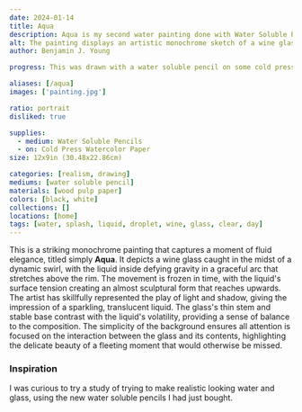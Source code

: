 ```yaml
---
date: 2024-01-14
title: Aqua
description: Aqua is my second water painting done with Water Soluble Pencil, to display water splashing out of a wine glass.
alt: The painting displays an artistic monochrome sketch of a wine glass with its contents in mid-splash, creating an elegant and dynamic fluid motion captured in a still moment.
author: Benjamin J. Young

progress: This was drawn with a water soluble pencil on some cold press wood pulp watercolor paper. It only took about a hour to test and do, and was a test drawing before continuing on to start Drip.

aliases: [/aqua]
images: ['painting.jpg']

ratio: portrait
disliked: true

supplies:
  - medium: Water Soluble Pencils
  - on: Cold Press Watercolor Paper
size: 12x9in (30.48x22.86cm)

categories: [realism, drawing]
mediums: [water soluble pencil]
materials: [wood pulp paper]
colors: [black, white]
collections: []
locations: [home]
tags: [water, splash, liquid, droplet, wine, glass, clear, day]
---
```


This is a striking monochrome painting that captures a moment of fluid elegance, titled simply **Aqua**. It depicts a wine glass caught in the midst of a dynamic swirl, with the liquid inside defying gravity in a graceful arc that stretches above the rim. The movement is frozen in time, with the liquid's surface tension creating an almost sculptural form that reaches upwards. The artist has skillfully represented the play of light and shadow, giving the impression of a sparkling, translucent liquid. The glass's thin stem and stable base contrast with the liquid's volatility, providing a sense of balance to the composition. The simplicity of the background ensures all attention is focused on the interaction between the glass and its contents, highlighting the delicate beauty of a fleeting moment that would otherwise be missed.

<!--more-->

### Inspiration ###

I was curious to try a study of trying to make realistic looking water and glass, using the new water soluble pencils I had just bought.